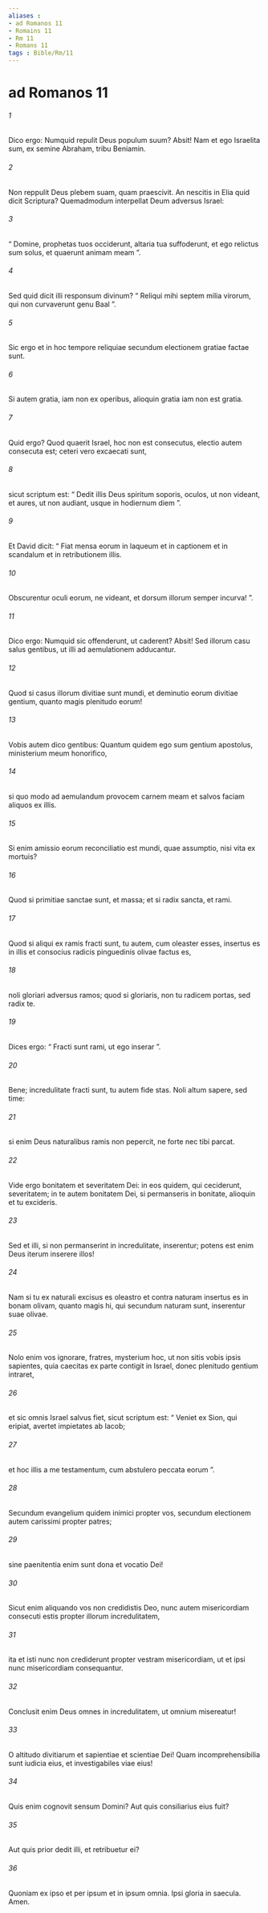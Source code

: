 ```yaml
---
aliases : 
- ad Romanos 11
- Romains 11
- Rm 11
- Romans 11
tags : Bible/Rm/11
---
```


# ad Romanos 11

###### 1
Dico ergo: Numquid repulit Deus populum suum? Absit! Nam et ego Israelita sum, ex semine Abraham, tribu Beniamin. 
###### 2
Non reppulit Deus plebem suam, quam praescivit. An nescitis in Elia quid dicit Scriptura? Quemadmodum interpellat Deum adversus Israel: 
###### 3
“ Domine, prophetas tuos occiderunt, altaria tua suffoderunt, et ego relictus sum solus, et quaerunt animam meam ”.
###### 4
Sed quid dicit illi responsum divinum? “ Reliqui mihi septem milia virorum, qui non curvaverunt genu Baal ”.
###### 5
Sic ergo et in hoc tempore reliquiae secundum electionem gratiae factae sunt. 
###### 6
Si autem gratia, iam non ex operibus, alioquin gratia iam non est gratia.
###### 7
Quid ergo? Quod quaerit Israel, hoc non est consecutus, electio autem consecuta est; ceteri vero excaecati sunt, 
###### 8
sicut scriptum est: “ Dedit illis Deus spiritum soporis, oculos, ut non videant, et aures, ut non audiant, usque in hodiernum diem ”.
###### 9
Et David dicit: “ Fiat mensa eorum in laqueum et in captionem et in scandalum et in retributionem illis. 
###### 10
Obscurentur oculi eorum, ne videant, et dorsum illorum semper incurva! ”.
###### 11
Dico ergo: Numquid sic offenderunt, ut caderent? Absit! Sed illorum casu salus gentibus, ut illi ad aemulationem adducantur. 
###### 12
Quod si casus illorum divitiae sunt mundi, et deminutio eorum divitiae gentium, quanto magis plenitudo eorum!
###### 13
Vobis autem dico gentibus: Quantum quidem ego sum gentium apostolus, ministerium meum honorifico, 
###### 14
si quo modo ad aemulandum provocem carnem meam et salvos faciam aliquos ex illis.
###### 15
Si enim amissio eorum reconciliatio est mundi, quae assumptio, nisi vita ex mortuis? 
###### 16
Quod si primitiae sanctae sunt, et massa; et si radix sancta, et rami. 
###### 17
Quod si aliqui ex ramis fracti sunt, tu autem, cum oleaster esses, insertus es in illis et consocius radicis pinguedinis olivae factus es, 
###### 18
noli gloriari adversus ramos; quod si gloriaris, non tu radicem portas, sed radix te.
###### 19
Dices ergo: “ Fracti sunt rami, ut ego inserar ”. 
###### 20
Bene; incredulitate fracti sunt, tu autem fide stas. Noli altum sapere, sed time: 
###### 21
si enim Deus naturalibus ramis non pepercit, ne forte nec tibi parcat.
###### 22
Vide ergo bonitatem et severitatem Dei: in eos quidem, qui ceciderunt, severitatem; in te autem bonitatem Dei, si permanseris in bonitate, alioquin et tu excideris. 
###### 23
Sed et illi, si non permanserint in incredulitate, inserentur; potens est enim Deus iterum inserere illos! 
###### 24
Nam si tu ex naturali excisus es oleastro et contra naturam insertus es in bonam olivam, quanto magis hi, qui secundum naturam sunt, inserentur suae olivae. 
###### 25
Nolo enim vos ignorare, fratres, mysterium hoc, ut non sitis vobis ipsis sapientes, quia caecitas ex parte contigit in Israel, donec plenitudo gentium intraret, 
###### 26
et sic omnis Israel salvus fiet, sicut scriptum est: “ Veniet ex Sion, qui eripiat, avertet impietates ab Iacob;
###### 27
et hoc illis a me testamentum, cum abstulero peccata eorum ”.
###### 28
Secundum evangelium quidem inimici propter vos, secundum electionem autem carissimi propter patres; 
###### 29
sine paenitentia enim sunt dona et vocatio Dei! 
###### 30
Sicut enim aliquando vos non credidistis Deo, nunc autem misericordiam consecuti estis propter illorum incredulitatem, 
###### 31
ita et isti nunc non crediderunt propter vestram misericordiam, ut et ipsi nunc misericordiam consequantur. 
###### 32
Conclusit enim Deus omnes in incredulitatem, ut omnium misereatur!
###### 33
O altitudo divitiarum et sapientiae et scientiae Dei! Quam incomprehensibilia sunt iudicia eius, et investigabiles viae eius!
###### 34
Quis enim cognovit sensum Domini? Aut quis consiliarius eius fuit?
###### 35
Aut quis prior dedit illi, et retribuetur ei?
###### 36
Quoniam ex ipso et per ipsum et in ipsum omnia. Ipsi gloria in saecula. Amen.
